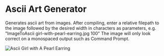 # Ascii Art Generator
Generates ascii art from images. After compiling, enter a relative filepath to the image followed by the desired width in characters as parameters, e.g. "ImageToAscii girl-with-pearl-earring.jpg 100" The image will only look correct on a monospaced output such as Command Prompt.

![Ascii Girl with A Pearl Earring](https://user-images.githubusercontent.com/65876274/149591206-f7372e07-e6ba-4e7b-a210-e3cb00f950aa.png)
